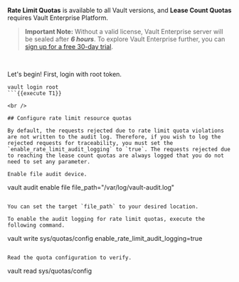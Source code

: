 **Rate Limit Quotas** is available to all Vault versions, and **Lease Count Quotas** requires Vault Enterprise Platform.

> **Important Note:** Without a valid license, Vault Enterprise server will be sealed after ***6 hours***. To explore Vault Enterprise further, you can [sign up for a free 30-day trial](https://www.hashicorp.com/products/vault/trial).


<br />

Let's begin!  First, login with root token.

```
vault login root
```{{execute T1}}

<br />

## Configure rate limit resource quotas

By default, the requests rejected due to rate limit quota violations are not written to the audit log. Therefore, if you wish to log the rejected requests for traceability, you must set the `enable_rate_limit_audit_logging` to `true`. The requests rejected due to reaching the lease count quotas are always logged that you do not need to set any parameter.

Enable file audit device.

```
vault audit enable file file_path="/var/log/vault-audit.log"
```{{execute T1}}

You can set the target `file_path` to your desired location.

To enable the audit logging for rate limit quotas, execute the following command.

```
vault write sys/quotas/config enable_rate_limit_audit_logging=true
```{{execute T1}}

Read the quota configuration to verify.

```
vault read sys/quotas/config
```{{execute T1}}
